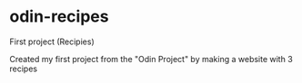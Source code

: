 # odin-recipes

First project (Recipies)

Created my first project from the "Odin Project" by making a website with 3 recipes
